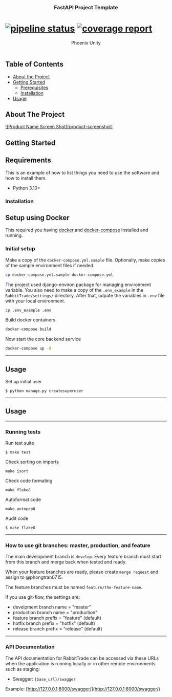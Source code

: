 <!--
*** Thanks for checking out this README Template. If you have a suggestion that would
*** make this better, please fork the repo and create a pull request or simply open
*** an issue with the tag "enhancement".
*** Thanks again! Now go create something AMAZING! :D
-->





<!-- PROJECT SHIELDS -->
<!--
*** I'm using markdown "reference style" links for readability.
*** Reference links are enclosed in brackets [ ] instead of parentheses ( ).
*** See the bottom of this document for the declaration of the reference variables
*** for contributors-url, forks-url, etc. This is an optional, concise syntax you may use.
*** https://www.markdownguide.org/basic-syntax/#reference-style-links
-->


<!-- PROJECT LOGO -->
<br />
<p align="center">
  <h3 align="center">FastAPI Project Template</h3>
  <div>

  # [![pipeline status](https://gitlab.com/phongtran0715/rabbittrade/badges/develop/pipeline.svg)](https://gitlab.com/phongtran0715/rabbittrade/commits/develop) [![coverage report](https://gitlab.com/phongtran0715/rabbittrade/badges/develop/coverage.svg)](https://gitlab.com/phongtran0715/rabbittrade/commits/develop)
  
  </div>

  <p align="center">
    Phoenix Unity
    <br />
    <br />
  </p>
</p>

<!-- TABLE OF CONTENTS -->
## Table of Contents

* [About the Project](#about-the-project)
* [Getting Started](#getting-started)
  * [Prerequisites](#prerequisites)
  * [Installation](#installation)
* [Usage](#usage)



<!-- ABOUT THE PROJECT -->
## About The Project

[![Product Name Screen Shot][product-screenshot]](https://example.com)

<!-- GETTING STARTED -->
## Getting Started


## Requirements

This is an example of how to list things you need to use the software and how to install them.
* Python 3.10+

### Installation

## Setup using Docker
This required you having [docker](https://docs.docker.com/get-docker/)
 and [docker-compose](https://docs.docker.com/compose/install/) installed and running.

### Initial setup
Make a copy of the `docker-compose.yml.sample` file. Optionally, make copies of the sample environment files if needed.

```bash
cp docker-compose.yml.sample docker-compose.yml
```

The project used django-environ package for managing environment variable. You also need to make a copy of the `.env_example` in the `RabbitTrade/settings/` directory. 
After that, udpate the variables in `.env` file with your local environment.

```bash
cp .env_example .env
```

Build docker containers
```bash
docker-compose build
```

Now start the core backend service
```bash
docker-compose up -d
```
___
## Usage

Set up initial user
```
$ python manage.py createsuperuser
```


<!-- USAGE EXAMPLES -->
___
## Usage

___
### Running tests
Run test suite
```
$ make test
```

Check sorting on imports
```
make isort
```

Check code formating
```
make flake8
```

Autoformat code
```
make autopep8
```

Audit code
```
$ make flake8
```

___
### How to use git branches: master, production, and feature

The main development branch is `develop`. Every feature branch must start from this branch and merge back when tested and ready.

When your feature branches are ready, please create `merge request` and assign to @phongtran0715.

The feature branches must be named `feature/the-feature-name`.

If you use git-flow, the settings are:
* develpment branch name = "master"
* production branch name = "production"
* feature branch prefix = "feature" (default)
* hotfix branch prefix = "hotfix" (default)
* release branch prefix = "release" (default)
___

### API Documentation
The API documentation for RabbitTrade can be accessed via these URLs when the application is running locally or in other remote environments such as staging:
* Swagger: `{base_url}/swagger`

Example: [http://127.0.0.1:8000/swagger/](http://127.0.0.1:8000/swagger/)

<!-- MARKDOWN LINKS & IMAGES -->
<!-- https://www.markdownguide.org/basic-syntax/#reference-style-links -->
